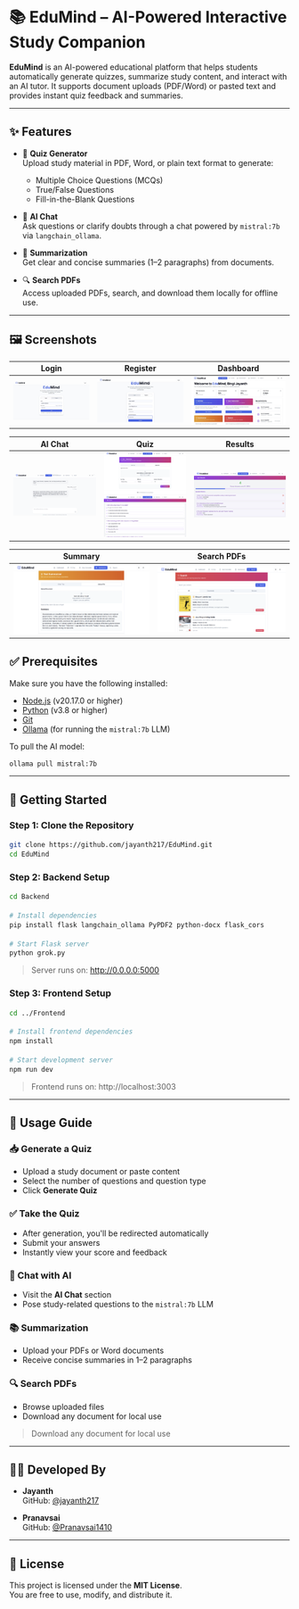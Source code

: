# 📚 EduMind – AI-Powered Interactive Study Companion

**EduMind** is an AI-powered educational platform that helps students automatically generate quizzes, summarize study content, and interact with an AI tutor. It supports document uploads (PDF/Word) or pasted text and provides instant quiz feedback and summaries.

---

## ✨ Features

- 📄 **Quiz Generator**  
  Upload study material in PDF, Word, or plain text format to generate:
  - Multiple Choice Questions (MCQs)
  - True/False Questions
  - Fill-in-the-Blank Questions

- 💬 **AI Chat**  
  Ask questions or clarify doubts through a chat powered by `mistral:7b` via `langchain_ollama`.

- 📝 **Summarization**  
  Get clear and concise summaries (1–2 paragraphs) from documents.

- 🔍 **Search PDFs**  
  Access uploaded PDFs, search, and download them locally for offline use.

---

## 🖼️ Screenshots


| Login | Register | Dashboard |
|:-----:|:--------:|:---------:|
| ![](https://github.com/jayanth217/EduMind/blob/main/output_images/login.jpg) | ![](https://github.com/jayanth217/EduMind/blob/main/output_images/register.jpg) | ![](https://github.com/jayanth217/EduMind/blob/main/output_images/Dashboard.jpg) |

| AI Chat | Quiz | Results |
|:------:|:----:|:------:|
| ![](https://github.com/jayanth217/Edumind/blob/main/output_images/AI_chat.png) | ![](https://github.com/jayanth217/Edumind/blob/main/output_images/Quiz_generator.png)<br>![](https://github.com/jayanth217/Edumind/blob/main/output_images/quiz_questions.png) | ![](https://github.com/jayanth217/Edumind/blob/main/output_images/quiz_result.png) |

| Summary | Search PDFs |
|:-------:|:-----------:|
| ![](https://github.com/jayanth217/Edumind/blob/main/output_images/summarization.png) | ![](https://github.com/jayanth217/Edumind/blob/main/output_images/search_materials.png) |


## ✅ Prerequisites

Make sure you have the following installed:

- [Node.js](https://nodejs.org/) (v20.17.0 or higher)
- [Python](https://www.python.org/) (v3.8 or higher)
- [Git](https://git-scm.com/)
- [Ollama](https://ollama.ai) (for running the `mistral:7b` LLM)

To pull the AI model:

```bash
ollama pull mistral:7b
```

---

## 🚀 Getting Started

### Step 1: Clone the Repository
```bash
git clone https://github.com/jayanth217/EduMind.git
cd EduMind
```
### Step 2: Backend Setup
```bash
cd Backend

# Install dependencies
pip install flask langchain_ollama PyPDF2 python-docx flask_cors

# Start Flask server
python grok.py
```
>Server runs on: http://0.0.0.0:5000

### Step 3: Frontend Setup
```bash
cd ../Frontend

# Install frontend dependencies
npm install

# Start development server
npm run dev
```
>Frontend runs on: http://localhost:3003


---

## 🧪 Usage Guide

### 📥 Generate a Quiz

- Upload a study document or paste content
- Select the number of questions and question type
- Click **Generate Quiz**

### ✅ Take the Quiz

- After generation, you'll be redirected automatically
- Submit your answers
- Instantly view your score and feedback

### 🤖 Chat with AI

- Visit the **AI Chat** section
- Pose study-related questions to the `mistral:7b` LLM

### 📚 Summarization

- Upload your PDFs or Word documents
- Receive concise summaries in 1–2 paragraphs

### 🔍 Search PDFs

- Browse uploaded files
- Download any document for local use

>Download any document for local use


---


## 👨‍💻 Developed By

- **Jayanth**  
  GitHub: [@jayanth217](https://github.com/jayanth217)

- **Pranavsai**  
  GitHub: [@Pranavsai1410](https://github.com/Pranavsai1410)

---

## 📄 License

This project is licensed under the **MIT License**.  
You are free to use, modify, and distribute it.
